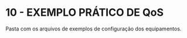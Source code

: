 # 10 - EXEMPLO PRÁTICO DE QoS

Pasta com os arquivos de exemplos de configuração dos equipamentos. <br></br>


